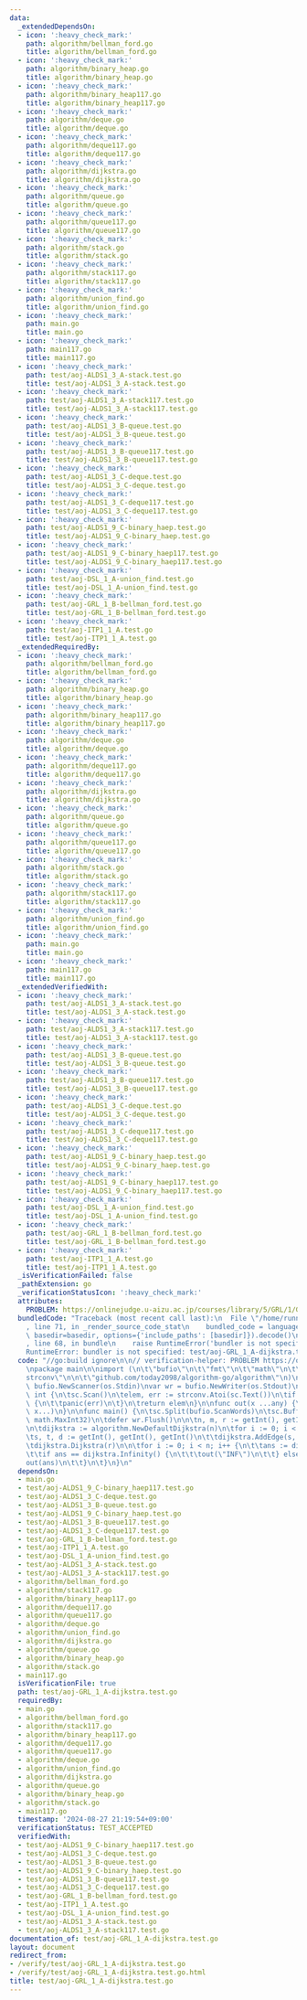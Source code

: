 ```yaml
---
data:
  _extendedDependsOn:
  - icon: ':heavy_check_mark:'
    path: algorithm/bellman_ford.go
    title: algorithm/bellman_ford.go
  - icon: ':heavy_check_mark:'
    path: algorithm/binary_heap.go
    title: algorithm/binary_heap.go
  - icon: ':heavy_check_mark:'
    path: algorithm/binary_heap117.go
    title: algorithm/binary_heap117.go
  - icon: ':heavy_check_mark:'
    path: algorithm/deque.go
    title: algorithm/deque.go
  - icon: ':heavy_check_mark:'
    path: algorithm/deque117.go
    title: algorithm/deque117.go
  - icon: ':heavy_check_mark:'
    path: algorithm/dijkstra.go
    title: algorithm/dijkstra.go
  - icon: ':heavy_check_mark:'
    path: algorithm/queue.go
    title: algorithm/queue.go
  - icon: ':heavy_check_mark:'
    path: algorithm/queue117.go
    title: algorithm/queue117.go
  - icon: ':heavy_check_mark:'
    path: algorithm/stack.go
    title: algorithm/stack.go
  - icon: ':heavy_check_mark:'
    path: algorithm/stack117.go
    title: algorithm/stack117.go
  - icon: ':heavy_check_mark:'
    path: algorithm/union_find.go
    title: algorithm/union_find.go
  - icon: ':heavy_check_mark:'
    path: main.go
    title: main.go
  - icon: ':heavy_check_mark:'
    path: main117.go
    title: main117.go
  - icon: ':heavy_check_mark:'
    path: test/aoj-ALDS1_3_A-stack.test.go
    title: test/aoj-ALDS1_3_A-stack.test.go
  - icon: ':heavy_check_mark:'
    path: test/aoj-ALDS1_3_A-stack117.test.go
    title: test/aoj-ALDS1_3_A-stack117.test.go
  - icon: ':heavy_check_mark:'
    path: test/aoj-ALDS1_3_B-queue.test.go
    title: test/aoj-ALDS1_3_B-queue.test.go
  - icon: ':heavy_check_mark:'
    path: test/aoj-ALDS1_3_B-queue117.test.go
    title: test/aoj-ALDS1_3_B-queue117.test.go
  - icon: ':heavy_check_mark:'
    path: test/aoj-ALDS1_3_C-deque.test.go
    title: test/aoj-ALDS1_3_C-deque.test.go
  - icon: ':heavy_check_mark:'
    path: test/aoj-ALDS1_3_C-deque117.test.go
    title: test/aoj-ALDS1_3_C-deque117.test.go
  - icon: ':heavy_check_mark:'
    path: test/aoj-ALDS1_9_C-binary_haep.test.go
    title: test/aoj-ALDS1_9_C-binary_haep.test.go
  - icon: ':heavy_check_mark:'
    path: test/aoj-ALDS1_9_C-binary_haep117.test.go
    title: test/aoj-ALDS1_9_C-binary_haep117.test.go
  - icon: ':heavy_check_mark:'
    path: test/aoj-DSL_1_A-union_find.test.go
    title: test/aoj-DSL_1_A-union_find.test.go
  - icon: ':heavy_check_mark:'
    path: test/aoj-GRL_1_B-bellman_ford.test.go
    title: test/aoj-GRL_1_B-bellman_ford.test.go
  - icon: ':heavy_check_mark:'
    path: test/aoj-ITP1_1_A.test.go
    title: test/aoj-ITP1_1_A.test.go
  _extendedRequiredBy:
  - icon: ':heavy_check_mark:'
    path: algorithm/bellman_ford.go
    title: algorithm/bellman_ford.go
  - icon: ':heavy_check_mark:'
    path: algorithm/binary_heap.go
    title: algorithm/binary_heap.go
  - icon: ':heavy_check_mark:'
    path: algorithm/binary_heap117.go
    title: algorithm/binary_heap117.go
  - icon: ':heavy_check_mark:'
    path: algorithm/deque.go
    title: algorithm/deque.go
  - icon: ':heavy_check_mark:'
    path: algorithm/deque117.go
    title: algorithm/deque117.go
  - icon: ':heavy_check_mark:'
    path: algorithm/dijkstra.go
    title: algorithm/dijkstra.go
  - icon: ':heavy_check_mark:'
    path: algorithm/queue.go
    title: algorithm/queue.go
  - icon: ':heavy_check_mark:'
    path: algorithm/queue117.go
    title: algorithm/queue117.go
  - icon: ':heavy_check_mark:'
    path: algorithm/stack.go
    title: algorithm/stack.go
  - icon: ':heavy_check_mark:'
    path: algorithm/stack117.go
    title: algorithm/stack117.go
  - icon: ':heavy_check_mark:'
    path: algorithm/union_find.go
    title: algorithm/union_find.go
  - icon: ':heavy_check_mark:'
    path: main.go
    title: main.go
  - icon: ':heavy_check_mark:'
    path: main117.go
    title: main117.go
  _extendedVerifiedWith:
  - icon: ':heavy_check_mark:'
    path: test/aoj-ALDS1_3_A-stack.test.go
    title: test/aoj-ALDS1_3_A-stack.test.go
  - icon: ':heavy_check_mark:'
    path: test/aoj-ALDS1_3_A-stack117.test.go
    title: test/aoj-ALDS1_3_A-stack117.test.go
  - icon: ':heavy_check_mark:'
    path: test/aoj-ALDS1_3_B-queue.test.go
    title: test/aoj-ALDS1_3_B-queue.test.go
  - icon: ':heavy_check_mark:'
    path: test/aoj-ALDS1_3_B-queue117.test.go
    title: test/aoj-ALDS1_3_B-queue117.test.go
  - icon: ':heavy_check_mark:'
    path: test/aoj-ALDS1_3_C-deque.test.go
    title: test/aoj-ALDS1_3_C-deque.test.go
  - icon: ':heavy_check_mark:'
    path: test/aoj-ALDS1_3_C-deque117.test.go
    title: test/aoj-ALDS1_3_C-deque117.test.go
  - icon: ':heavy_check_mark:'
    path: test/aoj-ALDS1_9_C-binary_haep.test.go
    title: test/aoj-ALDS1_9_C-binary_haep.test.go
  - icon: ':heavy_check_mark:'
    path: test/aoj-ALDS1_9_C-binary_haep117.test.go
    title: test/aoj-ALDS1_9_C-binary_haep117.test.go
  - icon: ':heavy_check_mark:'
    path: test/aoj-DSL_1_A-union_find.test.go
    title: test/aoj-DSL_1_A-union_find.test.go
  - icon: ':heavy_check_mark:'
    path: test/aoj-GRL_1_B-bellman_ford.test.go
    title: test/aoj-GRL_1_B-bellman_ford.test.go
  - icon: ':heavy_check_mark:'
    path: test/aoj-ITP1_1_A.test.go
    title: test/aoj-ITP1_1_A.test.go
  _isVerificationFailed: false
  _pathExtension: go
  _verificationStatusIcon: ':heavy_check_mark:'
  attributes:
    PROBLEM: https://onlinejudge.u-aizu.ac.jp/courses/library/5/GRL/1/GRL_1_A
  bundledCode: "Traceback (most recent call last):\n  File \"/home/runner/.local/lib/python3.10/site-packages/onlinejudge_verify/documentation/build.py\"\
    , line 71, in _render_source_code_stat\n    bundled_code = language.bundle(stat.path,\
    \ basedir=basedir, options={'include_paths': [basedir]}).decode()\n  File \"/home/runner/.local/lib/python3.10/site-packages/onlinejudge_verify/languages/user_defined.py\"\
    , line 68, in bundle\n    raise RuntimeError('bundler is not specified: {}'.format(str(path)))\n\
    RuntimeError: bundler is not specified: test/aoj-GRL_1_A-dijkstra.test.go\n"
  code: "//go:build ignore\n\n// verification-helper: PROBLEM https://onlinejudge.u-aizu.ac.jp/courses/library/5/GRL/1/GRL_1_A\n\
    \npackage main\n\nimport (\n\t\"bufio\"\n\t\"fmt\"\n\t\"math\"\n\t\"os\"\n\t\"\
    strconv\"\n\n\t\"github.com/today2098/algorithm-go/algorithm\"\n)\n\nvar sc =\
    \ bufio.NewScanner(os.Stdin)\nvar wr = bufio.NewWriter(os.Stdout)\n\nfunc getInt()\
    \ int {\n\tsc.Scan()\n\telem, err := strconv.Atoi(sc.Text())\n\tif err != nil\
    \ {\n\t\tpanic(err)\n\t}\n\treturn elem\n}\n\nfunc out(x ...any) {\n\tfmt.Fprintln(wr,\
    \ x...)\n}\n\nfunc main() {\n\tsc.Split(bufio.ScanWords)\n\tsc.Buffer([]byte{},\
    \ math.MaxInt32)\n\tdefer wr.Flush()\n\n\tn, m, r := getInt(), getInt(), getInt()\n\
    \n\tdijkstra := algorithm.NewDefaultDijkstra(n)\n\tfor i := 0; i < m; i++ {\n\t\
    \ts, t, d := getInt(), getInt(), getInt()\n\t\tdijkstra.AddEdge(s, t, d)\n\t}\n\
    \tdijkstra.Dijkstra(r)\n\n\tfor i := 0; i < n; i++ {\n\t\tans := dijkstra.Distance(i)\n\
    \t\tif ans == dijkstra.Infinity() {\n\t\t\tout(\"INF\")\n\t\t} else {\n\t\t\t\
    out(ans)\n\t\t}\n\t}\n}\n"
  dependsOn:
  - main.go
  - test/aoj-ALDS1_9_C-binary_haep117.test.go
  - test/aoj-ALDS1_3_C-deque.test.go
  - test/aoj-ALDS1_3_B-queue.test.go
  - test/aoj-ALDS1_9_C-binary_haep.test.go
  - test/aoj-ALDS1_3_B-queue117.test.go
  - test/aoj-ALDS1_3_C-deque117.test.go
  - test/aoj-GRL_1_B-bellman_ford.test.go
  - test/aoj-ITP1_1_A.test.go
  - test/aoj-DSL_1_A-union_find.test.go
  - test/aoj-ALDS1_3_A-stack.test.go
  - test/aoj-ALDS1_3_A-stack117.test.go
  - algorithm/bellman_ford.go
  - algorithm/stack117.go
  - algorithm/binary_heap117.go
  - algorithm/deque117.go
  - algorithm/queue117.go
  - algorithm/deque.go
  - algorithm/union_find.go
  - algorithm/dijkstra.go
  - algorithm/queue.go
  - algorithm/binary_heap.go
  - algorithm/stack.go
  - main117.go
  isVerificationFile: true
  path: test/aoj-GRL_1_A-dijkstra.test.go
  requiredBy:
  - main.go
  - algorithm/bellman_ford.go
  - algorithm/stack117.go
  - algorithm/binary_heap117.go
  - algorithm/deque117.go
  - algorithm/queue117.go
  - algorithm/deque.go
  - algorithm/union_find.go
  - algorithm/dijkstra.go
  - algorithm/queue.go
  - algorithm/binary_heap.go
  - algorithm/stack.go
  - main117.go
  timestamp: '2024-08-27 21:19:54+09:00'
  verificationStatus: TEST_ACCEPTED
  verifiedWith:
  - test/aoj-ALDS1_9_C-binary_haep117.test.go
  - test/aoj-ALDS1_3_C-deque.test.go
  - test/aoj-ALDS1_3_B-queue.test.go
  - test/aoj-ALDS1_9_C-binary_haep.test.go
  - test/aoj-ALDS1_3_B-queue117.test.go
  - test/aoj-ALDS1_3_C-deque117.test.go
  - test/aoj-GRL_1_B-bellman_ford.test.go
  - test/aoj-ITP1_1_A.test.go
  - test/aoj-DSL_1_A-union_find.test.go
  - test/aoj-ALDS1_3_A-stack.test.go
  - test/aoj-ALDS1_3_A-stack117.test.go
documentation_of: test/aoj-GRL_1_A-dijkstra.test.go
layout: document
redirect_from:
- /verify/test/aoj-GRL_1_A-dijkstra.test.go
- /verify/test/aoj-GRL_1_A-dijkstra.test.go.html
title: test/aoj-GRL_1_A-dijkstra.test.go
---
```

